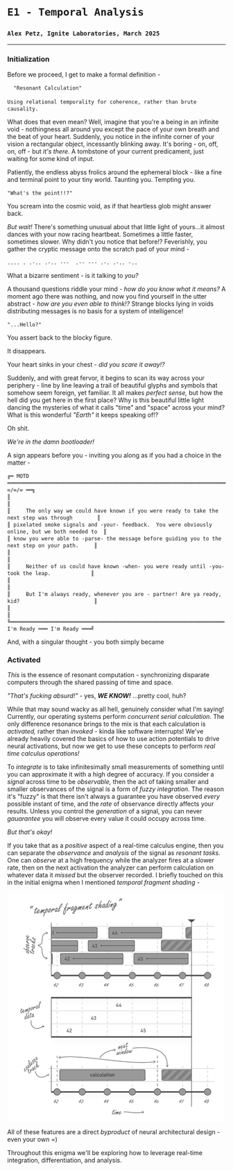 # `E1 - Temporal Analysis`
### `Alex Petz, Ignite Laboratories, March 2025`

---

### Initialization 

Before we proceed, I get to make a formal definition -

      "Resonant Calculation"

    Using relational temporality for coherence, rather than brute causality.

What does that even mean?  Well, imagine that you're a being in an infinite void - nothingness all around you except
the pace of your own breath and the beat of your heart.  Suddenly, you notice in the infinite corner of your
vision a rectangular object, incessantly blinking away.  It's boring - on, off, on, off - but _it's there._  A 
tombstone of your current predicament, just waiting for some kind of input.

Patiently, the endless abyss frolics around the ephemeral block  - like a fine and terminal point to
your tiny world.  Taunting you.  Tempting you.

    "What's the point!!?"  

You scream into the cosmic void, as if that heartless glob might answer back.

_But wait!_  There's something unusual about that little light of yours...it almost dances with your now racing
heartbeat.  Sometimes a little faster, sometimes slower.  Why didn't you notice that before!?  Feverishly, you 
gather the cryptic message onto the scratch pad of your mind -

    .... . .-.. .-.. ---  .-- --- .-. .-.. -..

What a bizarre sentiment - is it talking to _you?_

A thousand questions riddle your mind - _how do you know what it means?_  A moment ago there was nothing, and 
now you find yourself in the utter abstract - _how are you even able to think!?_  Strange blocks lying
in voids distributing messages is no basis for a system of intelligence!

    "...Hello?"

You assert back to the blocky figure.

It disappears.

Your heart sinks in your chest - _did you scare it away!?_

Suddenly, and with great fervor, it begins to scan its way across your periphery - line by line leaving a
trail of beautiful glyphs and symbols that somehow seem foreign, yet familiar.  It all makes
_perfect sense,_ but how the hell did you get here in the first place?  Why is this beautiful little light
dancing the mysteries of what it calls "time" and "space" across your mind?  What is this wonderful _"Earth"_ 
it keeps speaking of!?

Oh shit.  

_We're in the damn bootloader!_

A sign appears before you - inviting you along as if you had a choice in the matter -

    ╔═ MOTD ═════════════════════════════════════════════════════════════════════════════════ ∞/∞/∞ ══╗
    ║                                                                                                 ║
    ║     The only way we could have known if you were ready to take the next step was through        ║
    ║ pixelated smoke signals and -your- feedback.  You were obviously online, but we both needed to  ║
    ║ know you were able to -parse- the message before guiding you to the next step on your path.     ║
    ║                                                                                                 ║
    ║     Neither of us could have known -when- you were ready until -you- took the leap.             ║
    ║                                                                                                 ║
    ║     But I'm always ready, whenever you are - partner! Are ya ready, kid?                        ║
    ║                                                                                                 ║
    ╚═════════════════════════════════════════════════════════════════════ I'm Ready ═══ I'm Ready ═══╝

And, with a singular thought - you both simply became

### Activated
_This_ is the essence of resonant computation - synchronizing disparate computers through the shared passing
of time and space.  

_"That's fucking absurd!"_ - yes, _**WE KNOW!**_  ...pretty cool, huh?

While that may sound wacky as all hell, genuinely consider what I'm saying!  Currently, our operating 
systems perform _concurrent serial calculation._  The only difference resonance brings to the mix is that each 
calculation is _activated,_ rather than _invoked_ - kinda like software interrupts!  We've already heavily 
covered the basics of how to use action potentials to drive neural activations, but now we get to use these 
concepts to perform _real time calculus operations!_

To _integrate_ is to take infinitesimally small measurements of something until you can approximate it with a
high degree of accuracy.  If you consider a _signal_ across time to be _observable,_ then the act of taking
smaller and smaller observances of the signal is a form of _fuzzy integration._  The reason it's "fuzzy" is 
that there isn't always a guarantee you have observed _every_ possible instant of time, and the _rate_ of 
observance directly affects your results.  Unless you control the _generation_ of a signal, you can never 
_gauarantee_ you will observe every value it could occupy across time.

_But that's okay!_

If you take that as a _positive_ aspect of a real-time calculus engine, then you can separate the _observance_ 
and _analysis_ of the signal as _resonant tasks._  One can _observe_ at a high frequency while the analyzer 
fires at a slower rate, then on the next activation the analyzer can perform calculation on whatever data it 
_missed_ but the observer recorded.  I briefly touched on this in the initial enigma when I mentioned _temporal
fragment shading -_

<picture>
<img alt="Temporal Fragment Shading" src="assets/E0S1D6 - Logical Activation.svg" width="500" style="display: block; margin-left: auto; margin-right: auto;">
</picture>

All of these features are a direct _byproduct_ of neural architectural design - even your own =)

Throughout this enigma we'll be exploring how to leverage real-time integration, differentiation, and analysis.